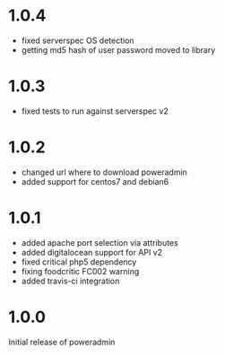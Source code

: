 # 1.0.4
* fixed serverspec OS detection
* getting md5 hash of user password moved to library

# 1.0.3
* fixed tests to run against serverspec v2

# 1.0.2
* changed url where to download poweradmin
* added support for centos7 and debian6

# 1.0.1
* added apache port selection via attributes
* added digitalocean support for API v2
* fixed critical php5 dependency
* fixing foodcritic FC002 warning
* added travis-ci integration

# 1.0.0
Initial release of poweradmin

